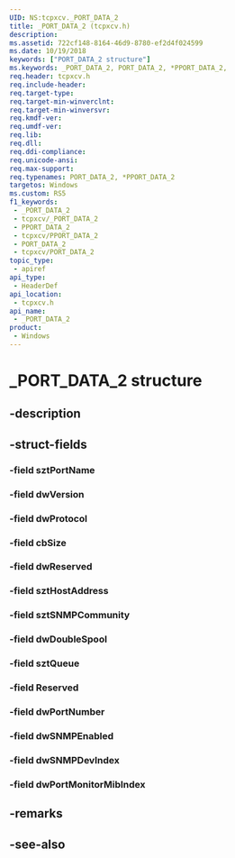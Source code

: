 ```yaml
---
UID: NS:tcpxcv._PORT_DATA_2
title: _PORT_DATA_2 (tcpxcv.h)
description: 
ms.assetid: 722cf148-8164-46d9-8780-ef2d4f024599
ms.date: 10/19/2018
keywords: ["PORT_DATA_2 structure"]
ms.keywords: _PORT_DATA_2, PORT_DATA_2, *PPORT_DATA_2,
req.header: tcpxcv.h
req.include-header: 
req.target-type: 
req.target-min-winverclnt: 
req.target-min-winversvr: 
req.kmdf-ver: 
req.umdf-ver: 
req.lib: 
req.dll: 
req.ddi-compliance: 
req.unicode-ansi: 
req.max-support: 
req.typenames: PORT_DATA_2, *PPORT_DATA_2
targetos: Windows
ms.custom: RS5
f1_keywords:
 - _PORT_DATA_2
 - tcpxcv/_PORT_DATA_2
 - PPORT_DATA_2
 - tcpxcv/PPORT_DATA_2
 - PORT_DATA_2
 - tcpxcv/PORT_DATA_2
topic_type:
 - apiref
api_type:
 - HeaderDef
api_location:
 - tcpxcv.h
api_name:
 - _PORT_DATA_2
product:
 - Windows
---
```


# _PORT_DATA_2 structure


## -description

## -struct-fields

### -field sztPortName

### -field dwVersion

### -field dwProtocol

### -field cbSize

### -field dwReserved

### -field sztHostAddress

### -field sztSNMPCommunity

### -field dwDoubleSpool

### -field sztQueue

### -field Reserved

### -field dwPortNumber

### -field dwSNMPEnabled

### -field dwSNMPDevIndex

### -field dwPortMonitorMibIndex

## -remarks

## -see-also

